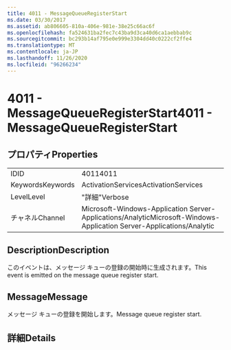 ```yaml
---
title: 4011 - MessageQueueRegisterStart
ms.date: 03/30/2017
ms.assetid: ab806605-810a-406e-981e-38e25c66ac6f
ms.openlocfilehash: fa524631ba2fec7c43ba9d3ca40d6ca1aebbab9c
ms.sourcegitcommit: bc293b14af795e0e999e3304dd40c0222cf2ffe4
ms.translationtype: MT
ms.contentlocale: ja-JP
ms.lasthandoff: 11/26/2020
ms.locfileid: "96266234"
---
```

# <a name="4011---messagequeueregisterstart"></a><span data-ttu-id="766f5-102">4011 - MessageQueueRegisterStart</span><span class="sxs-lookup"><span data-stu-id="766f5-102">4011 - MessageQueueRegisterStart</span></span>

## <a name="properties"></a><span data-ttu-id="766f5-103">プロパティ</span><span class="sxs-lookup"><span data-stu-id="766f5-103">Properties</span></span>  
  
|||  
|-|-|  
|<span data-ttu-id="766f5-104">ID</span><span class="sxs-lookup"><span data-stu-id="766f5-104">ID</span></span>|<span data-ttu-id="766f5-105">4011</span><span class="sxs-lookup"><span data-stu-id="766f5-105">4011</span></span>|  
|<span data-ttu-id="766f5-106">Keywords</span><span class="sxs-lookup"><span data-stu-id="766f5-106">Keywords</span></span>|<span data-ttu-id="766f5-107">ActivationServices</span><span class="sxs-lookup"><span data-stu-id="766f5-107">ActivationServices</span></span>|  
|<span data-ttu-id="766f5-108">Level</span><span class="sxs-lookup"><span data-stu-id="766f5-108">Level</span></span>|<span data-ttu-id="766f5-109">"詳細"</span><span class="sxs-lookup"><span data-stu-id="766f5-109">Verbose</span></span>|  
|<span data-ttu-id="766f5-110">チャネル</span><span class="sxs-lookup"><span data-stu-id="766f5-110">Channel</span></span>|<span data-ttu-id="766f5-111">Microsoft-Windows-Application Server-Applications/Analytic</span><span class="sxs-lookup"><span data-stu-id="766f5-111">Microsoft-Windows-Application Server-Applications/Analytic</span></span>|  
  
## <a name="description"></a><span data-ttu-id="766f5-112">Description</span><span class="sxs-lookup"><span data-stu-id="766f5-112">Description</span></span>  

 <span data-ttu-id="766f5-113">このイベントは、メッセージ キューの登録の開始時に生成されます。</span><span class="sxs-lookup"><span data-stu-id="766f5-113">This event is emitted on the message queue register start.</span></span>  
  
## <a name="message"></a><span data-ttu-id="766f5-114">Message</span><span class="sxs-lookup"><span data-stu-id="766f5-114">Message</span></span>  

 <span data-ttu-id="766f5-115">メッセージ キューの登録を開始します。</span><span class="sxs-lookup"><span data-stu-id="766f5-115">Message queue register start.</span></span>  
  
## <a name="details"></a><span data-ttu-id="766f5-116">詳細</span><span class="sxs-lookup"><span data-stu-id="766f5-116">Details</span></span>

